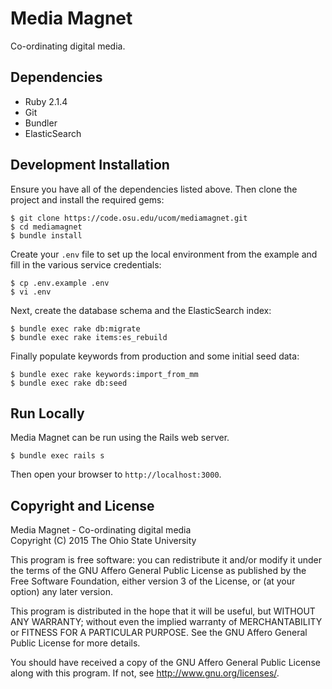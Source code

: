 Media Magnet
============

Co-ordinating digital media.

Dependencies
------------

  * Ruby 2.1.4
  * Git
  * Bundler
  * ElasticSearch

Development Installation
------------------------

Ensure you have all of the dependencies listed above. Then clone the project and
install the required gems:

    $ git clone https://code.osu.edu/ucom/mediamagnet.git
    $ cd mediamagnet
    $ bundle install

Create your `.env` file to set up the local environment from the example and
fill in the various service credentials:

    $ cp .env.example .env
    $ vi .env

Next, create the database schema and the ElasticSearch index:

    $ bundle exec rake db:migrate
    $ bundle exec rake items:es_rebuild

Finally populate keywords from production and some initial seed data:

    $ bundle exec rake keywords:import_from_mm
    $ bundle exec rake db:seed

Run Locally
-----------

Media Magnet can be run using the Rails web server.

    $ bundle exec rails s

Then open your browser to `http://localhost:3000`.

Copyright and License
---------------------

Media Magnet - Co-ordinating digital media  
Copyright (C) 2015 The Ohio State University

This program is free software: you can redistribute it and/or modify
it under the terms of the GNU Affero General Public License as published by
the Free Software Foundation, either version 3 of the License, or
(at your option) any later version.

This program is distributed in the hope that it will be useful,
but WITHOUT ANY WARRANTY; without even the implied warranty of
MERCHANTABILITY or FITNESS FOR A PARTICULAR PURPOSE.  See the
GNU Affero General Public License for more details.

You should have received a copy of the GNU Affero General Public License
along with this program.  If not, see <http://www.gnu.org/licenses/>.
